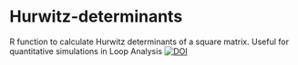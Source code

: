# Hurwitz-determinants
R function to calculate Hurwitz determinants of a square matrix.
Useful for quantitative simulations in Loop Analysis
[![DOI](https://zenodo.org/badge/62634833.svg)](https://zenodo.org/badge/latestdoi/62634833)
